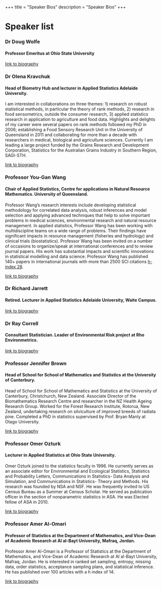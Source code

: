 +++
title = "Speaker Bios"
description = "Speaker Bios"
+++

# Speaker list

### Dr Doug Wolfe
#### Professor Emeritus at Ohio State University

[link to biography](https://stat.osu.edu/people/wolfe.9)

### Dr Olena Kravchuk
#### Head of Biometry Hub and lecturer in Applied Statistics Adelaide University.
I am interested in collaborations on three themes: 1) research on robust statistical methods, in particular the theory of rank methods, 2) research in food sensometrics, outside the consumer research, 3) applied statistics research in application to agriculture and food data. Highlights and delights of my career were several papers on rank methods followed my PhD in 2006; establishing a Food Sensory Research Unit in the University of Queensland in 2011 and collaborating for more than a decade with researchers in medical, biological and agriculture sciences. Currently I am leading a large project funded by the Grains Research and Development Corporation, Statistics for the  Australian Grains Industry in Southern Region, SAGI-STH.

[link to biography](https://researchers.adelaide.edu.au/profile/olena.kravchuk)

### Professor You-Gan Wang
#### Chair of Applied Statistics, Centre for applications in Natural Resource Mathematics.  University of Queensland.
Professor Wang’s research interests include developing statistical methodology for correlated data analysis, robust inferences and model selection and applying advanced techniques that help to solve important problems in medical sciences, environmental research and natural resource management. In applied statistics, Professor Wang has been working with multidiscipline teams on a wide range of problems. Their findings have significant impacts in resource management (fisheries and hydrology) and clinical trials (biostatistics).  Professor Wang has been invited on a number of occasions to organize/speak at international conferences and to review journal papers. His work has substantial impacts and scientific innovations in statistical modelling and data science. Professor Wang has published 140+ papers in international journals with more than 2500 SCI citations [h-index 28](http://scholar.google.com.au/citations?user=MNUkTMQAAAAJ&hl=en).

[link to biography](http://staff.qut.edu.au/staff/wangy/)

### Dr Richard Jarrett
#### Retired.  Lecturer in Applied Statistics Adelaide University, Waite Campus.

[link to biography](www.slides.com)

### Dr Ray Correll
#### Consultant Statistician.  Leader of Environmental Risk project at Rho Environmetrics.

[link to biography](www.slides.com)

### Professor Jennifer Brown
#### Head of School for School of Mathematics and Statistics at the University of Canterbury.
Head of School for School of Mathematics and Statistics at the University of Canterbury, Christchurch, New Zealand. Associate Director of the Biomathematics Research Centre and researcher in the NZ Health Ageing Research Group. Worked for the Forest Research Institute, Rotorua, New Zealand, undertaking research on silviculture of improved breeds of radiata pine. Completed a PhD in statistics supervised by Prof. Bryan Manly at Otago University.

[link to biography](http://www.math.canterbury.ac.nz/~j.brown/)

### Professor Omer Ozturk
#### Lecturer in Applied Statistics at Ohio State University.
Omer Ozturk joined to the statistics faculty in 1996. He currently serves as an associate editor for Environmental and Ecological Statistics, Statistics and Probability Letters, Communications in Statistics- Data Analysis and Simulation, and Communications in Statistics- Theory and Methods. His research was founded by NSA and NSF. He was frequently invited to US Census Bureau as a Summer at Census Scholar. He served as publication officer in the section of nonparametric statistics in ASA. He was Elected fellow of ASA in 2010.

[link to biography](https://stat.osu.edu/people/ozturk.4)

### Professor Amer Al-Omari
#### Professor of Statistics at the Department of Mathematics, and Vice-Dean of Academic Research at Al al-Bayt University, Mafraq, Jordan.
Professor Amer Al-Omari is a Professor of Statistics at the Department of Mathematics, and Vice-Dean of Academic Research at Al al-Bayt University, Mafraq, Jordan. He is interested in ranked set sampling, entropy, missing data, order statistics, acceptance sampling plans, and statistical inference. He has published over 100 articles with a h index of 14.

[link to biography](https://web2.aabu.edu.jo/Staf/index.jsp?emp=2576)